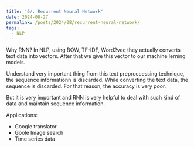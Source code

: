 ```yaml
---
title: '6/. Recurrent Neural Network'
date: 2024-08-27
permalink: /posts/2024/08/recurrent-neural-network/
tags:
  - NLP
---
```




Why RNN?
In NLP, using BOW, TF-IDF, Word2vec they actually converts text data into vectors. After that we give this vector to our machine lerning models.

Understand very important thing from this text preproccessing technique, the sequence informationn is discarded. While converting the text data, the sequence is discarded. For that reason, the accuracy is very poor.

But it is very important and RNN is very helpful to deal with such kind of data and maintain sequence information.


Applications:
- Google translator
- Goole Image search
- Time series data

